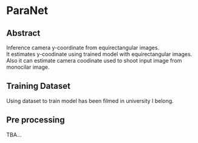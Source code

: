 # ParaNet
## Abstract
Inference camera y-coordinate from equirectangular images.  
It estimates y-coodinate using trained model with equirectangular images.  
Also it can estimate camera coodinate used to shoot input image from monocilar image.

## Training Dataset
Using dataset to train model has been filmed in university I belong.  

## Pre processing


TBA...
